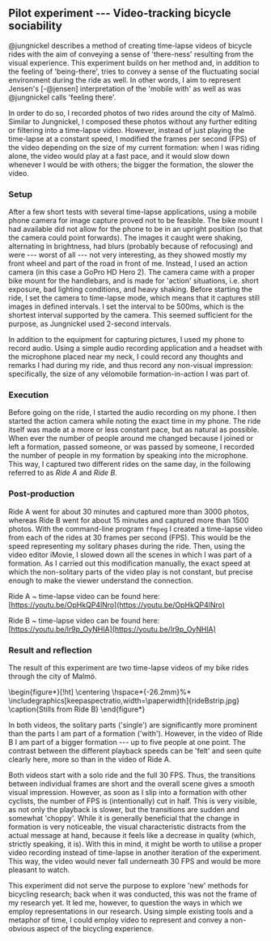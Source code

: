 ## Pilot experiment --- Video-tracking bicycle sociability

@jungnickel describes a method of creating time-lapse videos of bicycle rides with the aim of conveying a sense of 'there-ness' resulting from the visual experience. This experiment builds on her method and, in addition to the feeling of 'being-there', tries to convey a sense of the fluctuating social environment during the ride as well. In other words, I aim to represent Jensen's [-@jensen] interpretation of the 'mobile with' as well as was @jungnickel calls 'feeling there'.

In order to do so, I recorded photos of two rides around the city of Malmö. Similar to Jungnickel, I composed these photos without any further editing or filtering into a time-lapse video. However, instead of just playing the time-lapse at a constant speed, I modified the frames per second (FPS) of the video depending on the size of my current formation: when I was riding alone, the video would play at a fast pace, and it would slow down whenever I would be with others; the bigger the formation, the slower the video.

### Setup

After a few short tests with several time-lapse applications, using a mobile phone camera for image capture proved not to be feasible. The bike mount I had available did not allow for the phone to be in an upright position (so that the camera could point forwards). The images it caught were shaking, alternating in brightness, had blurs (probably because of refocusing) and were --- worst of all --- not very interesting, as they showed mostly my front wheel and part of the road in front of me.
Instead, I used an action camera (in this case a GoPro HD Hero 2). The camera came with a proper bike mount for the handlebars, and is made for 'action' situations, i.e. short exposure, bad lighting conditions, and heavy shaking.
Before starting the ride, I set the camera to time-lapse mode, which means that it captures  still images in defined intervals. I set the interval to be 500ms, which is the shortest interval supported by the camera. This seemed sufficient for the purpose, as Jungnickel used 2-second intervals.

In addition to the equipment for capturing pictures, I used my phone to record audio. Using a simple audio recording application and a headset with the microphone placed near my neck, I could record any thoughts and remarks I had during my ride, and thus record any non-visual impression: specifically, the size of any vélomobile formation-in-action I was part of.

### Execution

Before going on the ride, I started the audio recording on my phone. I then started the action camera while noting the exact time in my phone. The ride itself was made at a more or less constant pace, but as natural as possible. When ever the number of people around me changed because I joined or left a formation, passed someone, or was passed by someone, I recorded the number of people in my formation by speaking into the microphone.
This way, I captured two different rides on the same day, in the following referred to as *Ride A* and *Ride B*.

### Post-production

Ride A went for about 30 minutes and captured more than 3000 photos, whereas Ride B went for about 15 minutes and captured more than 1500 photos. With the command-line program `ffmpeg` I created a time-lapse video from each of the rides at 30 frames per second (FPS). This would be the speed representing my solitary phases during the ride. Then, using the video editor iMovie, I slowed down all the scenes in which I was part of a formation. As I carried out this modification manually, the exact speed at which the non-solitary parts of the video play is not constant, but precise enough to make the viewer understand the connection.

Ride A
  ~ time-lapse video can be found here: [https://youtu.be/OpHkQP4lNro](https://youtu.be/OpHkQP4lNro)

Ride B
  ~ time-lapse video can be found here: [https://youtu.be/lr9p_OyNHlA](https://youtu.be/lr9p_OyNHlA)


### Result and reflection

The result of this experiment are two time-lapse videos of my bike rides through the city of Malmö.

\begin{figure*}[!ht]
  \centering
  \hspace*{-26.2mm}%*
  \includegraphics[keepaspectratio,width=\paperwidth]{rideBstrip.jpg}
  \caption{Stills from Ride B}
\end{figure*}

In both videos, the solitary parts ('single') are significantly more prominent than the parts I am part of a formation ('with'). However, in the video of Ride B I am part of a bigger formation --- up to five people at one point. The contrast between the different playback speeds can be 'felt' and seen quite clearly here, more so than in the video of Ride A.

Both videos start with a solo ride and the full 30 FPS. Thus, the transitions between individual frames are short and the overall scene gives a smooth visual impression. However, as soon as I slip into a formation with other cyclists, the number of FPS is (intentionally) cut in half. This is very visible, as not only the playback is slower, but the transitions are sudden and somewhat 'choppy'. While it is generally beneficial that the change in formation is very noticeable, the visual characteristic distracts from the actual message at hand, because it feels like a decrease in quality (which, strictly speaking, it is). With this in mind, it might be worth to utilise a proper video recording instead of time-lapse in another iteration of the experiment. This way, the video would never fall underneath 30 FPS and would be more pleasant to watch.

This experiment did not serve the purpose to explore 'new' methods for bicycling research; back when it was conducted, this was not the frame of my research yet. It led me, however, to question the ways in which we employ representations in our research. Using simple existing tools and a metaphor of time, I could employ video to represent and convey a non-obvious aspect of the bicycling experience.
